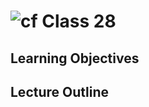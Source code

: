 ![cf](http://i.imgur.com/7v5ASc8.png) Class 28
=====================================

## Learning Objectives

## Lecture Outline
